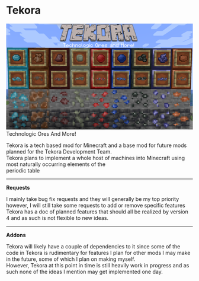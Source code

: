 # Tekora
![](https://github.com/NukolLodda/Tekora/blob/master/logo.png)Technologic Ores And More!

Tekora is a tech based mod for Minecraft and a base mod for future mods planned for the Tekora Development Team.
<br>
Tekora plans to implement a whole host of machines into Minecraft using most naturally occurring elements of the<br>
periodic table

-----
**Requests**

I mainly take bug fix requests and they will generally be my top priority
however, I will still take some requests to add or remove specific features
<br>
Tekora has a doc of planned features that should all be realized by version 4
and as such is not flexible to new ideas.

-----
**Addons**

Tekora will likely have a couple of dependencies to it since some of the code
in Tekora is rudimentary for features I plan for other mods I may make in the
future, some of which I plan on making myself.
<br>
However, Tekora at this point in time is still heavily work in progress and as such
none of the ideas I mention may get implemented one day.

